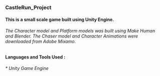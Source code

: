 ### CastleRun_Project

#### This is a small scale game built using Unity Engine.
    
######          The Character model and Platform models was built using Make Human and Blender. The Chaser model and Character Animations were downloaded from Adobe Mixamo.

#### Languages and Tools Used :
######   * Unity Game Engine
